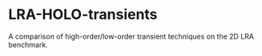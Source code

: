 # LRA-HOLO-transients
A comparison of high-order/low-order transient techniques on the 2D LRA benchmark. 
